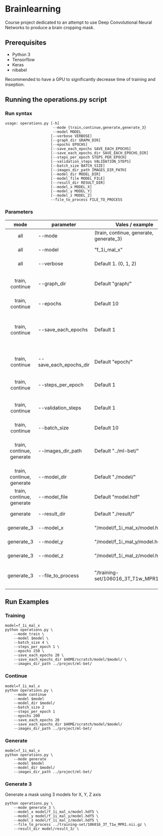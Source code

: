 # Brainlearning
Course project dedicated to an attempt to use Deep Convolutional Neural Networks to produce a brain cropping mask.

## Prerequisites
 - Python 3
 - Tensorflow
 - Keras
 - nibabel

Recommended to have a GPU to significantly decrease time of training and inseption.

## Running the operations.py script
### Run syntax
```
usage: operations.py [-h] 
                      --mode {train,continue,generate,generate_3} 
                      --model MODEL 
                     [--verbose VERBOSE] 
                     [--graph_dir GRAPH_DIR]
                     [--epochs EPOCHS] 
                     [--save_each_epochs SAVE_EACH_EPOCHS]
                     [--save_each_epochs_dir SAVE_EACH_EPOCHS_DIR]
                     [--steps_per_epoch STEPS_PER_EPOCH]
                     [--validation_steps VALIDATION_STEPS]
                     [--batch_size BATCH_SIZE] 
                     [--images_dir_path IMAGES_DIR_PATH]
                     [--model_dir MODEL_DIR] 
                     [--model_file MODEL_FILE]
                     [--result_dir RESULT_DIR] 
                     [--model_x MODEL_X]
                     [--model_y MODEL_Y] 
                     [--model_z MODEL_Z] 
                     --file_to_process FILE_TO_PROCESS
```
### Parameters
| mode                      | parameter             | Vales / example                           | description |
|:-------------------------:|-----------------------|-------------------------------------------|-------------|
| all                       |--mode                 | (train, continue, generate, generate_3)   | Mode of the program. |
| all                       |--model                | "f_1i_mal_x"                              | Model Name.|
| all                       |--verbose              | Default 1. (0, 1, 2)                      | Verbosity of logging.|
| train, continue           |--graph_dir            | Default "graph/"                          | Directory to store Tensorflow Graph info.|
| train, continue           |--epochs               | Default 10                                | Number of Epochs.|
| train, continue           |--save_each_epochs     | Default 1                                 | Intermediate model Save after # of epochs if accuracy improved.|
| train, continue           |--save_each_epochs_dir | Default "epoch/"                          | Directory to store intermediate model.|
| train, continue           |--steps_per_epoch      | Default 1                                 | Number of data draws per epochs.|
| train, continue           |--validation_steps     | Default 1                                 | Number of data draws on validation.|
| train, continue           |--batch_size           | Default 10                                | Batch size.|
| train, continue, generate |--images_dir_path      | Default "../ml-bet/"                      | Path to Train and Validation file directories.|
| train, continue, generate |--model_dir            | Default "./model/"                        | Directory of the model.|
| train, continue, generate |--model_file           | Default "model.hdf"                       | The model file name.|
| generate                  |--result_dir           | Default "./result/"                       | Directory to store result.|
| generate_3                |--model_x              | "/model/f_1i_mal_x/model.hdf5"            | Model X file *.hdf5|
| generate_3                |--model_y              | "/model/f_1i_mal_y/model.hdf5"            | Model Y file *.hdf5|
| generate_3                |--model_z              | "/model/f_1i_mal_z/model.hdf5"            | Model Z file *.hdf5|
| generate_3                |--file_to_process      | "/training-set/106016_3T_T1w_MPR1.nii.gz" | File nii or nii.gz to generate mask.|

## Run Examples
### Training
```
model=f_1i_mal_x
python operations.py \ 
    --mode train \
    --model $model \
    --batch_size 4 \
    --steps_per_epoch 1 \
    --epochs 250 \
    --save_each_epochs 20 \
    --save_each_epochs_dir $HOME/scratch/model/$model/ \
    --images_dir_path ../project/ml-bet/
```
### Continue
```
model=f_1i_mal_x
python operations.py \
    --mode continue 
    --model $model 
    --model_dir $model/ 
    --batch_size 2 
    --steps_per_epoch 1 
    --epochs 200 
    --save_each_epochs 20 
    --save_each_epochs_dir $HOME/scratch/model/$model/ 
    --images_dir_path ../project/ml-bet/ 
```
### Generate
```
model=f_1i_mal_x
python operations.py \
    --mode generate 
    --model $model 
    --model_dir $model/ 
    --images_dir_path ../project/ml-bet/
```
### Generate 3
Generate a mask using 3 models for X, Y, Z axis
```
python operations.py \ 
    --mode generate_3 \
    --model_x model/f_1i_mal_x/model.hdf5 \
    --model_y model/f_1i_mal_y/model.hdf5 \
    --model_z model/f_1i_mal_z/model.hdf5 \
    --file_to_process ../training-set/106016_3T_T1w_MPR1.nii.gz \
    --result_dir model/result_3/ \

```